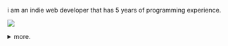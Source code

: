 i am an indie web developer that has 5 years of programming experience.

![](https://komarev.com/ghpvc/?username=mariocraft987&label=Views:&color=blue&style=for-the-badge)

<details>
  <summary>
    more.
  </summary>

  - 👋 Hi, I’m @mariocraft987.
- 👀 I’m interested in coding.
- 🌱 I’m currently learning HTML and Javascript.
- 💞️ I’m looking to collaborate on a game im creating.
- 💻 I'm learning C++.
- 📫 Come find me on <a href="https://scratch.mit.edu/users/mariocraft987/">scratch!</a>
<hr>
I started Github as a way to host my websites, I also love coding in javascript and html.<br/>
  Come check out my own <a href="https://mariocraft987.github.io">own website</a>
    <h4>What I have learned so far</h4>
    
[![My Skills](https://skillicons.dev/icons?i=html,css,cpp,js,svelte,vscode,py,php,github,vercel,godot,discord)](https://skillicons.dev)<br />
[![mastered](https://img.shields.io/badge/mastered-Html,_Javascript,_and_Python-dodgerblue)](https://img.shields.io)
<hr>

# CURRENTLY LEARNING C++ AND JAVA!!!

I like to work on Bark Coding, my biggest project

I am pro at Python now
  
  <a href="#">![Github stats](https://github-readme-stats.vercel.app/api?username=mariocraft987&theme=blueberry&count_private=true&hide_border=true&line_height=20)</a>
  <a href="#">![Top Langs](https://github-readme-stats.vercel.app/api/top-langs/?username=mariocraft987&layout=compact&theme=blueberry&count_private=true&hide_border=true)</a>

  [check out my website for <b>MORE</b> info](https://atomicbolts.nekoweb.org)
</details>



<!---
Mariocraft987/Mariocraft987 is a ✨ special ✨ repository because its `README.md` (this file) appears on your GitHub profile.
You can click the Preview link to take a look at your changes.
--->
